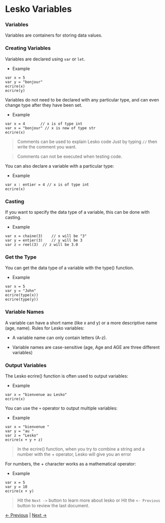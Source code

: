 # Lesko Variables

### Variables

Variables are containers for storing data values.

### Creating Variables

Variables are declared using `var` or `let`.

* Example

```
var x = 5
var y = "bonjour"
ecrire(x)
ecrire(y)
```

Variables do not need to be declared with any particular type, and can even change type after they have been set.

* Example

```
var x = 4       // x is of type int
var x = "bonjour" // x is now of type str
ecrire(x)
```
> Comments can be used to explain Lesko code Just by typing `//` then write the comment you want.

> Comments can not be  executed when testing code.

You can also declare a variable with a particular type:

* Example

```
var x : entier = 4 // x is of type int
ecrire(x)
```

### Casting

If you want to specify the data type of a variable, this can be done with casting.

* Example

```
var x = chaine(3)    // x will be "3"
var y = entier(3)    // y will be 3
var z = reel(3)  // z will be 3.0
```

### Get the Type

You can get the data type of a variable with the type() function.

* Example

```
var x = 5
var y = "John"
ecrire(type(x))
ecrire(type(y))
```

### Variable Names

A variable can have a short name (like x and y) or a more descriptive name (age, name). Rules for Lesko variables:

* A variable name can only contain letters (A-z).

* Variable names are case-sensitive (age, Age and AGE are three different variables)

### Output Variables

The Lesko ecrire() function is often used to output variables:

* Example

```
var x = "bienvenue au Lesko"
ecrire(x)
```

You can use the `+` operator to output multiple variables:

* Example

```
var x = "bienvenue "
var y = "au "
var z = "Lesko"
ecrire(x + y + z)
```
> In the ecrire() function, when you try to combine a string and a number with the + operator, Lesko will give you an error

For numbers, the + character works as a mathematical operator:

* Example

```
var x = 5
var y = 10
ecrire(x + y)
```

> Hit the `Next ->` button to learn more about lesko or Hit the `<- Previous` button to review the last document.

[<- Previous](https://github.com/Mohamed-Akram-Hl/docs/blob/main/2.%20Getting%20Started/Getting%20Started.md) |
[Next ->](https://github.com/Mohamed-Akram-Hl/docs/blob/main/4.%20Data%20Type/Data%20Types.md)
